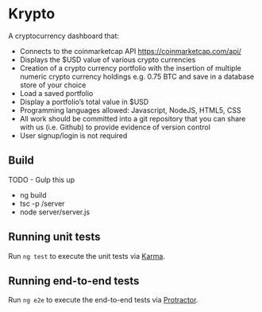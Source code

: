 # Krypto

A cryptocurrency dashboard that:

- Connects to the coinmarketcap API https://coinmarketcap.com/api/
- Displays the $USD value of various crypto currencies
- Creation of a crypto currency portfolio with the insertion of multiple numeric crypto currency holdings e.g. 0.75 BTC and save in a database store of your choice
- Load a saved portfolio
- Display a portfolio’s total value in $USD
- Programming languages allowed: Javascript, NodeJS, HTML5, CSS
- All work should be committed into a git repository that you can share with us (i.e. Github) to provide evidence of version control​
- User signup/login is not required

## Build
TODO - Gulp this up
- ng build
- tsc -p /server
- node server/server.js


## Running unit tests

Run `ng test` to execute the unit tests via [Karma](https://karma-runner.github.io).

## Running end-to-end tests

Run `ng e2e` to execute the end-to-end tests via [Protractor](http://www.protractortest.org/).